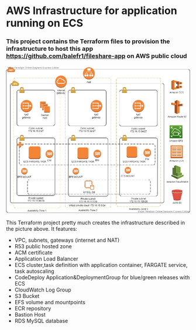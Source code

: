 # AWS Infrastructure for application running on ECS
### This project contains the Terraform files to provision the infrastructure to host this app https://github.com/balefr1/fileshare-app on AWS public cloud

![Alt text](media/fileshare-app-infrastructure.jpg?raw=true "Title")

This Terraform project pretty much creates the infrastructure described in the picture above.
It features:
- VPC, subnets, gateways (internet and NAT)
- R53 public hosted zone
- ACM certificate
- Application Load Balancer
- ECS cluster,task definition with application container, FARGATE service, task autoscaling
- CodeDeploy Application&DeploymentGroup for blue/green releases with ECS
- CloudWatch Log Group
- S3 Bucket 
- EFS volume and mountpoints
- ECR repository 
- Bastion Host
- RDS MySQL database
